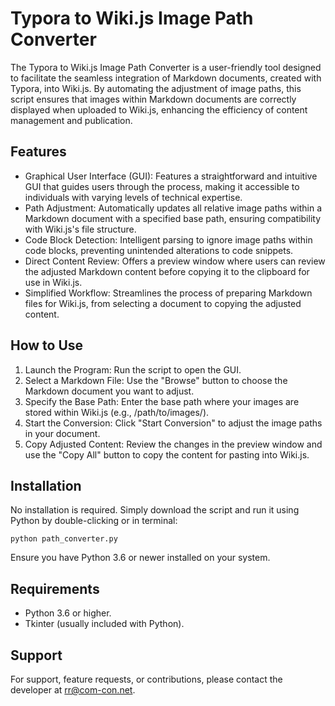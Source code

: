 # Typora to Wiki.js Image Path Converter
The Typora to Wiki.js Image Path Converter is a user-friendly tool designed to facilitate the seamless integration of Markdown documents, created with Typora, into Wiki.js. By automating the adjustment of image paths, this script ensures that images within Markdown documents are correctly displayed when uploaded to Wiki.js, enhancing the efficiency of content management and publication.

## Features
- Graphical User Interface (GUI): Features a straightforward and intuitive GUI that guides users through the process, making it accessible to individuals with varying levels of technical expertise.
- Path Adjustment: Automatically updates all relative image paths within a Markdown document with a specified base path, ensuring compatibility with Wiki.js's file structure.
- Code Block Detection: Intelligent parsing to ignore image paths within code blocks, preventing unintended alterations to code snippets.
- Direct Content Review: Offers a preview window where users can review the adjusted Markdown content before copying it to the clipboard for use in Wiki.js.
- Simplified Workflow: Streamlines the process of preparing Markdown files for Wiki.js, from selecting a document to copying the adjusted content.

## How to Use
1. Launch the Program: Run the script to open the GUI.
2. Select a Markdown File: Use the "Browse" button to choose the Markdown document you want to adjust.
3. Specify the Base Path: Enter the base path where your images are stored within Wiki.js (e.g., /path/to/images/).
4. Start the Conversion: Click "Start Conversion" to adjust the image paths in your document.
5. Copy Adjusted Content: Review the changes in the preview window and use the "Copy All" button to copy the content for pasting into Wiki.js.

## Installation
No installation is required. Simply download the script and run it using Python by double-clicking or in terminal:

`python path_converter.py`

Ensure you have Python 3.6 or newer installed on your system.

## Requirements
- Python 3.6 or higher.
- Tkinter (usually included with Python).

## Support
For support, feature requests, or contributions, please contact the developer at rr@com-con.net.
